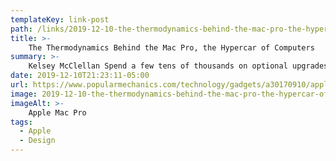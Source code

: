 ```yaml
---
templateKey: link-post
path: /links/2019-12-10-the-thermodynamics-behind-the-mac-pro-the-hypercar-of-computers
title: >-
    The Thermodynamics Behind the Mac Pro, the Hypercar of Computers
summary: >-
    Kelsey McClellan Spend a few tens of thousands on optional upgrades, and the new Mac Pro becomes a list of superlative performance specs. 
date: 2019-12-10T21:23:11-05:00
url: https://www.popularmechanics.com/technology/gadgets/a30170910/apple-mac-pro/
image: 2019-12-10-the-thermodynamics-behind-the-mac-pro-the-hypercar-of-computers.jpeg
imageAlt: >-
    Apple Mac Pro
tags:
  - Apple
  - Design
---
```

